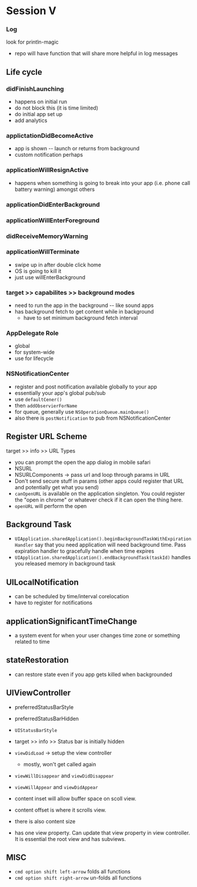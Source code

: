 # Session V

### Log
look for println-magic
* repo will have function that will share more helpful in log messages

## Life cycle
### didFinishLaunching
* happens on initial run
* do not block this (it is time limited)
* do initial app set up
* add analytics

### applictationDidBecomeActive
* app is shown -- launch or returns from background
* custom notification perhaps

### applicationWillResignActive
* happens when something is going to break into your app (i.e. phone call battery warning) amongst others

### applicationDidEnterBackground

### applicationWillEnterForeground

### didReceiveMemoryWarning

### applicationWillTerminate
* swipe up in after double click home
* OS is going to kill it
* just use willEnterBackground


### target >> capabilites >> background modes
* need to run the app in the background -- like sound apps
* has background fetch to get content while in background
  * have to set minimum background fetch interval


### AppDelegate Role
* global
* for system-wide
* use for lifecycle


### NSNotificationCenter
* register and post notification available globally to your app
* essentially your app's global pub/sub
* use `defaultCener()`
* then `addObservierForName`
* for queue, generally use `NSOperationQueue.mainQueue()`
* also there is `postNotification` to pub from NSNotificationCenter


## Register URL Scheme

target >> info >> URL Types
* you can prompt the open the app dialog in mobile safari
* NSURL
* NSURLComponents -> pass url and loop through params in URL
* Don't send secure stuff in params (other apps could register that URL and potentially get what you send)
* `canOpenURL` is available on the application singleton. You could register the "open in chrome" or whatever check if it can open the thing here.
* `openURL` will perform the open

## Background Task
* `UIApplication.sharedApplication().beginBackgroundTaskWithExpirationHandler` say that you need application will need background time. Pass expiration handler to gracefully handle when time expires
* `UIApplication.sharedApplication().endBackgroundTask(taskId)` handles you released memory in background task

## UILocalNotification
* can be scheduled by time/interval corelocation
* have to register for notifications

## applicationSignificantTimeChange
* a system event for when your user changes time zone or something related to time

## stateRestoration
* can restore state even if you app gets killed when backgrounded


## UIViewController
* preferredStatusBarStyle
* preferredStatusBarHidden
* `UIStatusBarStyle`
* target >> info >> Status bar is initially hidden
* `viewDidLoad` -> setup the view controller
  * mostly, won't get called again
* `viewWillDisappear` and `viewDidDisappear`
* `viewWillAppear` and `viewDidAppear`

* content inset will allow buffer space on scoll view.
* content offset is where it scrolls view.
* there is also content size

* has one view property. Can update that view property in view controller. It is essential the root view and has subviews.


## MISC
* `cmd option shift left-arrow` folds all functions
* `cmd option shift right-arrow` un-folds all functions

